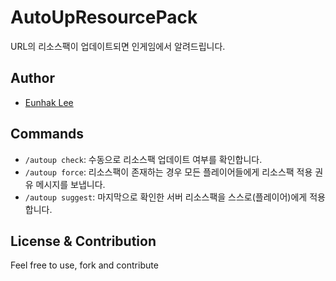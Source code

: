 # AutoUpResourcePack

URL의 리소스팩이 업데이트되면 인게임에서 알려드립니다.

## Author

- [Eunhak Lee](https://github.com/return0927)

## Commands

- `/autoup check`: 수동으로 리소스팩 업데이트 여부를 확인합니다.
- `/autoup force`: 리소스팩이 존재하는 경우 모든 플레이어들에게 리소스팩 적용 권유 메시지를 보냅니다.
- `/autoup suggest`: 마지막으로 확인한 서버 리소스팩을 스스로(플레이어)에게 적용합니다.

## License & Contribution

Feel free to use, fork and contribute
